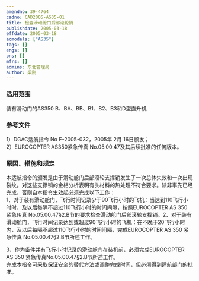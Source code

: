 ```yaml
---
amendno: 39-4764  
cadno: CAD2005-AS35-01  
title: 检查滑动舱门后部滚轮销  
publishdate: 2005-03-18  
effdate: 2005-03-18  
acmodels: ["AS35"]  
tags: []  
engs: []  
pns: []  
mfrs: []  
admins: 东北管理局  
author: 梁刚  
---
```

  
### 适用范围  
装有滑动门的AS350 B、BA、BB、B1、B2、B3和D型直升机  
  
<!--more-->  
### 参考文件  
  1）DGAC适航指令 No F-2005-032，2005年 2月 16日颁发；  
2）EUROCOPTER AS350紧急传真 No.05.00.47及其后续批准的任何版本。  
  
### 原因、措施和规定  

  本适航指令的颁发是由于滑动舱门后部滚轮支撑销发生了一次总体失效和一次出现裂纹。对这些支撑销的金相分析表明有关材料的热处理不符合要求。除非事先已经完成，否则自本指令生效起必须完成以下工作：  
1、对于装有滑动舱门，飞行时间记录少于90飞行小时的飞机：当达到110飞行小时时，及以后每隔不超过110飞行小时的时间间隔，按照EUROCOPTER AS 350 紧急传真 No.05.00.47§2.B节的要求检查滑动舱门后部滚轮支撑销。2、对于装有滑动舱门，飞行时间记录达到或超过90飞行小时的飞机：在不晚于20飞行小时内，及以后每隔不超过110飞行小时的时间间隔，完成EUROCOPTER AS 350 紧急传真 No.05.00.47§2.B节所述工作。  
  
3、作为备件并有飞行小时记录的滑动舱门在装机前，必须完成EUROCOPTER AS 350 紧急传真No.05.00.47§2.B节所述工作。  
完成本指令可采取保证安全的替代方法或调整完成时间，但必须得到适航部门的批准。  
